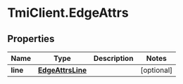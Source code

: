 # TmiClient.EdgeAttrs

## Properties
Name | Type | Description | Notes
------------ | ------------- | ------------- | -------------
**line** | [**EdgeAttrsLine**](EdgeAttrsLine.md) |  | [optional] 
